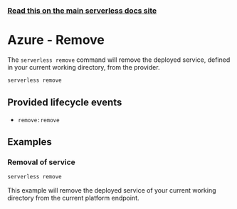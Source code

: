 <!--
title: Serverless Framework Commands - Azure Functions - Remove
menuText: remove
menuOrder: 10
description: Remove a deployed Service and all of its Azure Functions Functions, Events and Resources
layout: Doc
-->

<!-- DOCS-SITE-LINK:START automatically generated  -->
### [Read this on the main serverless docs site](https://www.serverless.com/framework/docs/providers/azure/cli-reference/remove)
<!-- DOCS-SITE-LINK:END -->

# Azure - Remove

The `serverless remove` command will remove the deployed service, defined in your
current working directory, from the provider.

```bash
serverless remove
```

## Provided lifecycle events
- `remove:remove`

## Examples

### Removal of service

```bash
serverless remove
```

This example will remove the deployed service of your current working directory
from the current platform endpoint.
